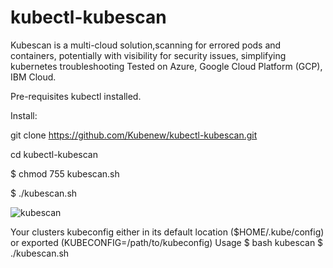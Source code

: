 # kubectl-kubescan
Kubescan is a  multi-cloud solution,scanning for errored pods and containers, potentially with visibility for security issues,
simplifying kubernetes troubleshooting
Tested on Azure, Google Cloud Platform (GCP), IBM Cloud.

Pre-requisites
kubectl installed.

Install:

git clone https://github.com/Kubenew/kubectl-kubescan.git

cd kubectl-kubescan

$ chmod 755 kubescan.sh

 $ ./kubescan.sh
 
 
 ![kubescan](https://user-images.githubusercontent.com/90440279/148094639-4f05f050-5ed2-40dc-b3fc-91e6a4957e9b.png)

Your clusters kubeconfig either in its default location ($HOME/.kube/config) or exported (KUBECONFIG=/path/to/kubeconfig)
Usage
$ bash kubescan $ ./kubescan.sh
